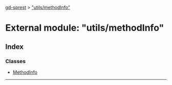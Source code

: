 [gd-sprest](../README.md) > ["utils/methodInfo"](../modules/_utils_methodinfo_.md)



# External module: "utils/methodInfo"

## Index

### Classes

* [MethodInfo](../classes/_utils_methodinfo_.methodinfo.md)



---
